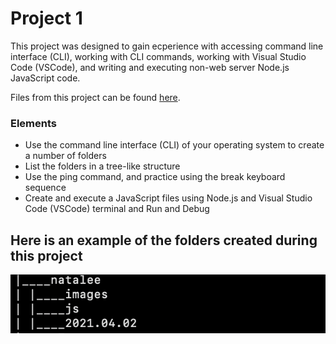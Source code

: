 # Project 1

This project was designed to gain ecperience with accessing command line interface (CLI), working with CLI commands, working with Visual Studio Code (VSCode), and writing and executing non-web server Node.js JavaScript code.

Files from this project can be found [here]().

### Elements

- Use the command line interface (CLI) of your operating system to create a number of folders
- List the folders in a tree-like structure
- Use the ping command, and practice using the break keyboard sequence
- Create and execute a JavaScript files using Node.js and Visual Studio Code (VSCode) terminal and Run and Debug

## Here is an example of the folders created during this project

![Screenshot of folders.png](https://github.com/nataleeirwin/cit281-p1/blob/main/p1%20files/p1-tree.png)
